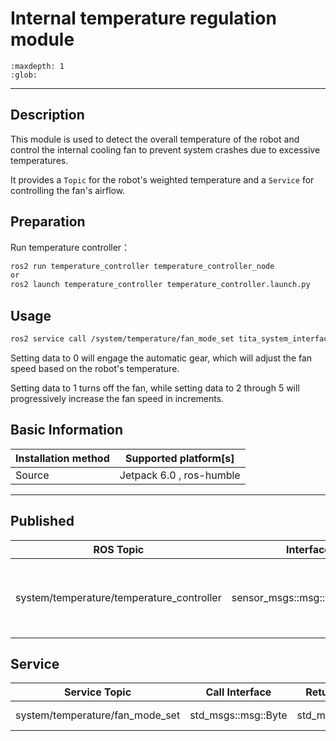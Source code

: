 # Internal temperature regulation module

```{toctree}
:maxdepth: 1
:glob:
```

------

## Description
​This module is used to detect the overall temperature of the robot and control the internal cooling fan to prevent system crashes due to excessive temperatures.

It provides a `Topic` for the robot's weighted temperature and a `Service` for controlling the fan's airflow.

## Preparation
Run temperature controller：
```bash
ros2 run temperature_controller temperature_controller_node
or
ros2 launch temperature_controller temperature_controller.launch.py
```

## Usage
```bash
ros2 service call /system/temperature/fan_mode_set tita_system_interfaces/srv/FanModeSetSrv "{fan_mode: {data: 0x01}}"
```
Setting data to 0 will engage the automatic gear, which will adjust the fan speed based on the robot's temperature.

Setting data to 1 turns off the fan, while setting data to 2 through 5 will progressively increase the fan speed in increments.

## Basic Information

| Installation method | Supported platform[s]    |
| ------------------- | ------------------------ |
| Source              | Jetpack 6.0 , ros-humble |

------

## Published

| ROS Topic |       Interface        | Frame ID |    Description    |
| :-------: | :--------------------: | :------: | :---------------: |
|    system/temperature/temperature_controller    | sensor_msgs::msg::Temperature |  /weighted_temperature_info  | Publish the comprehensive weighted temperature of the robot at 1Hz. |

## Service

| Service Topic |     Call Interface     |    Return Interface    |       Description        |
| :-----------: | :--------------------: | :--------------------: | :----------------------: |
| system/temperature/fan_mode_set  | std_msgs::msg::Byte | std_msgs::msg::Bool |    one case of service     |

